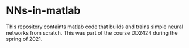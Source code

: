 # NNs-in-matlab

This repository containts matlab code that builds and trains simple neural networks from scratch. This was part of the course DD2424 during the spring of 2021.
